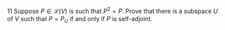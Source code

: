 11 Suppose $P \in \mathcal{L}(V)$ is such that $P^{2}=P$. Prove that there is a subspace $U$ of $V$ such that $P=P_{U}$ if and only if $P$ is self-adjoint.

